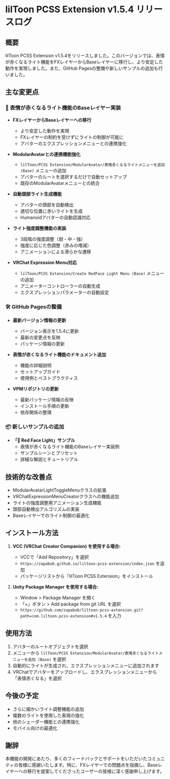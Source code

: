 # lilToon PCSS Extension v1.5.4 リリースログ

## 概要
lilToon PCSS Extension v1.5.4をリリースしました。このバージョンでは、表情が赤くなるライト機能をFXレイヤーからBaseレイヤーに移行し、より安定した動作を実現しました。また、GitHub Pagesの整備や新しいサンプルの追加も行いました。

## 主な変更点

### 🔴 表情が赤くなるライト機能のBaseレイヤー実装
- **FXレイヤーからBaseレイヤーへの移行**
  - より安定した動作を実現
  - FXレイヤーの制約を受けずにライトの制御が可能に
  - アバターのエクスプレッションメニューとの連携強化

- **ModularAvatarとの連携機能強化**
  - `lilToon/PCSS Extension/ModularAvatar/表情赤くなるライトメニューを追加 (Base)` メニューの追加
  - アバターのルートを選択するだけで自動セットアップ
  - 既存のModularAvatarメニューとの統合

- **自動頭部ライト生成機能**
  - アバターの頭部を自動検出
  - 適切な位置に赤いライトを生成
  - Humanoidアバターの自動認識対応

- **ライト強度調整機能の実装**
  - 3段階の強度調整（弱・中・強）
  - 強度に応じた色調整（赤みの増減）
  - アニメーションによる滑らかな遷移

- **VRChat Expression Menu対応**
  - `lilToon/PCSS Extension/Create RedFace Light Menu (Base)` メニューの追加
  - アニメーターコントローラーの自動生成
  - エクスプレッションパラメーターの自動設定

### 🛠️ GitHub Pagesの整備
- **最新バージョン情報の更新**
  - バージョン表示を1.5.4に更新
  - 最新の変更点を反映
  - パッケージ情報の更新

- **表情が赤くなるライト機能のドキュメント追加**
  - 機能の詳細説明
  - セットアップガイド
  - 使用例とベストプラクティス

- **VPMリポジトリの更新**
  - 最新パッケージ情報の反映
  - インストール手順の更新
  - 依存関係の整理

### 📦 新しいサンプルの追加
- **「🔴 Red Face Light」サンプル**
  - 表情が赤くなるライト機能のBaseレイヤー実装例
  - サンプルシーンとプリセット
  - 詳細な解説とチュートリアル

## 技術的な改善点
- ModularAvatarLightToggleMenuクラスの拡張
- VRChatExpressionMenuCreatorクラスへの機能追加
- ライトの強度調整用アニメーション生成機能
- 頭部自動検出アルゴリズムの実装
- Baseレイヤーでのライト制御の最適化

## インストール方法
1. **VCC (VRChat Creator Companion) を使用する場合:**
   - VCCで「Add Repository」を選択
   - `https://zapabob.github.io/liltoon-pcss-extension/index.json` を追加
   - パッケージリストから「lilToon PCSS Extension」をインストール

2. **Unity Package Manager を使用する場合:**
   - Window > Package Manager を開く
   - 「+」ボタン > Add package from git URL を選択
   - `https://github.com/zapabob/liltoon-pcss-extension.git?path=com.liltoon.pcss-extension#v1.5.4` を入力

## 使用方法
1. アバターのルートオブジェクトを選択
2. メニューから `lilToon/PCSS Extension/ModularAvatar/表情赤くなるライトメニューを追加 (Base)` を選択
3. 自動的にライトが生成され、エクスプレッションメニューに追加されます
4. VRChatでアバターをアップロードし、エクスプレッションメニューから「表情赤くなる」を選択

## 今後の予定
- さらに細かいライト調整機能の追加
- 複数のライトを使用した表現の強化
- 他のシェーダー機能との連携強化
- モバイル向けの最適化

## 謝辞
本機能の開発にあたり、多くのフィードバックとサポートをいただいたコミュニティの皆様に感謝いたします。特に、FXレイヤーでの問題点を指摘し、Baseレイヤーへの移行を提案してくださったユーザーの皆様に深く感謝申し上げます。 